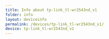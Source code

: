 ```yaml
---
title: Info about tp-link_tl-wr2543nd_v1
folder: info
layout: deviceinfo
permalink: /devices/tp-link_tl-wr2543nd_v1/
device: tp-link_tl-wr2543nd_v1
---
```


